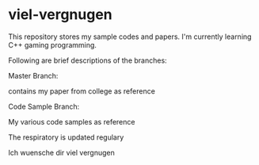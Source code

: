 # viel-vergnugen

This repository stores my sample codes and papers.
I'm currently learning C++ gaming programming.

Following are brief descriptions of the branches:

Master Branch:

contains my paper from college as reference

Code Sample Branch:

My various code samples as reference

The respiratory is updated regulary

Ich wuensche dir viel vergnugen 
